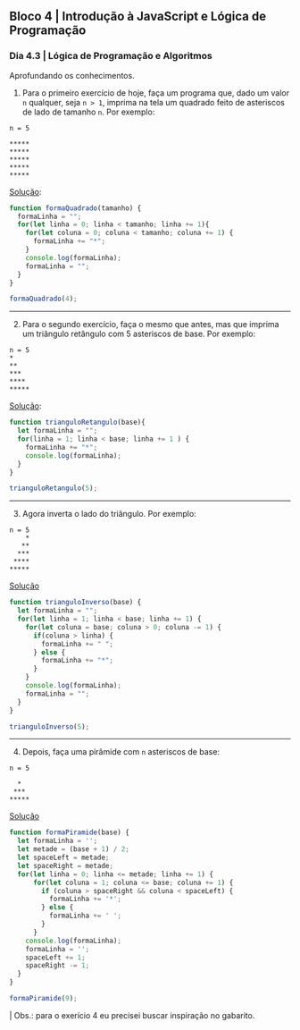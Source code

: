 ## Bloco 4 | Introdução à JavaScript e Lógica de Programação

### Dia 4.3 | Lógica de Programação e Algoritmos

Aprofundando os conhecimentos.

1. Para o primeiro exercício de hoje, faça um programa que, dado um valor `n` qualquer, seja `n > 1`, imprima na tela um quadrado feito de asteriscos de lado de tamanho `n`. Por exemplo:

```shell
n = 5

*****
*****
*****
*****
*****
```

[Solução](ex_1_formaQuadrado.js):
```javascript
function formaQuadrado(tamanho) {
  formaLinha = "";
  for(let linha = 0; linha < tamanho; linha += 1){
    for(let coluna = 0; coluna < tamanho; coluna += 1) {
      formaLinha += "*";
    }
    console.log(formaLinha);
    formaLinha = "";
  }
}

formaQuadrado(4);
```
---
2. Para o segundo exercício, faça o mesmo que antes, mas que imprima um triângulo retângulo com 5 asteriscos de base. Por exemplo:
```shell
n = 5
*
**
***
****
*****
```

[Solução](ex_ex_2_triangulo_retangulo.js):
```javascript
function trianguloRetangulo(base){
  let formaLinha = "";
  for(linha = 1; linha < base; linha += 1 ) {
    formaLinha += "*";
    console.log(formaLinha);
  }
}

trianguloRetangulo(5);
```

---
3. Agora inverta o lado do triângulo. Por exemplo:
```shell
n = 5
    *
   **
  ***
 ****
*****
```

[Solução](ex_3_triangulo_inverso.js)
```javascript
function trianguloInverso(base) {
  let formaLinha = "";
  for(let linha = 1; linha < base; linha += 1) {
    for(let coluna = base; coluna > 0; coluna -= 1) {
      if(coluna > linha) {
        formaLinha += " ";
      } else {
        formaLinha += "*";
      }
    }
    console.log(formaLinha);
    formaLinha = "";
  }
}

trianguloInverso(5);
```

---
4. Depois, faça uma pirâmide com `n` asteriscos de base:
```shell
n = 5

  *  
 ***
*****
```

[Solução](ex_4_formaPiramide.js)
```javascript
function formaPiramide(base) {
  let formaLinha = '';
  let metade = (base + 1) / 2;
  let spaceLeft = metade;
  let spaceRight = metade;
  for(let linha = 0; linha <= metade; linha += 1) {
      for(let coluna = 1; coluna <= base; coluna += 1) {
        if (coluna > spaceRight && coluna < spaceLeft) {
          formaLinha += '*';
        } else {
          formaLinha += ' ';
        }
      }
    console.log(formaLinha);
    formaLinha = '';
    spaceLeft += 1;
    spaceRight -= 1;
  }
}

formaPiramide(9);
```

| Obs.: para o exerício 4 eu precisei buscar inspiração no gabarito.